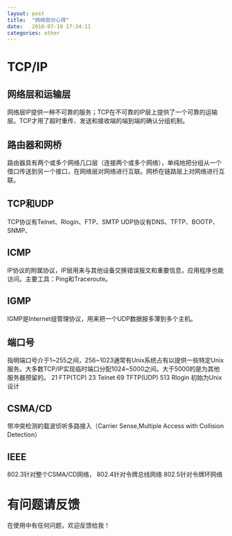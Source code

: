 ```yaml
---
layout: post
title:  "网络部分心得"
date:   2016-07-19 17:34:11
categories: other
---
```



# TCP/IP
## 网络层和运输层
网络层IP提供一种不可靠的服务；TCP在不可靠的IP层上提供了一个可靠的运输层。TCP才用了超时重传、发送和接收端的端到端的确认分组机制。

## 路由器和网桥
路由器具有两个或多个网络几口层（连接两个或多个网络），单纯地把分组从一个借口传送到另一个接口，在网络层对网络进行互联。网桥在链路层上对网络进行互联。

## TCP和UDP
TCP协议有Telnet、Rlogin、FTP、SMTP
UDP协议有DNS、TFTP、BOOTP、SNMP、

## ICMP
IP协议的附属协议，IP层用来与其他设备交换错误报文和重要信息，应用程序也能访问。主要工具：Ping和Traceroute。

## IGMP
IGMP是Internet组管理协议，用来把一个UDP数据报多薄到多个主机。

## 端口号
指明端口号介于1~255之间，256~1023通常有Unix系统占有以提供一些特定Unix服务。大多数TCP/IP实现临时端口分配1024~5000之间。大于5000的是为其他服务器预留的。
21 FTP(TCP)
23 Telnet
69 TFTP(UDP)
513 Rlogin 初始为Unix设计

## CSMA/CD
带冲突检测的载波侦听多路接入（Carrier Sense,Multiple Access with Collision Detection）

## IEEE
802.3针对整个CSMA/CD网络，
802.4针对令牌总线网络
802.5针对令牌环网络


# 有问题请反馈
在使用中有任何问题，欢迎反馈给我！
